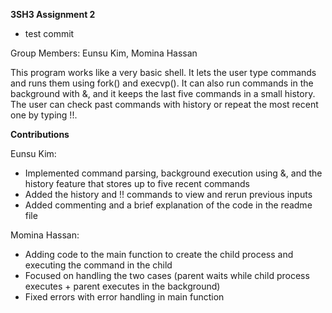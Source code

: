 **3SH3 Assignment 2**
- test commit

Group Members: Eunsu Kim, Momina Hassan

This program works like a very basic shell. It lets the user type commands and runs them using fork() and execvp(). It can also run commands in the background with &, and it keeps the last five commands in a small history. The user can check past commands with history or repeat the most recent one by typing !!.

**Contributions**

Eunsu Kim:
- Implemented command parsing, background execution using &, and the history feature that stores up to five recent commands
- Added the history and !! commands to view and rerun previous inputs
- Added commenting and a brief explanation of the code in the readme file


Momina Hassan: 
- Adding code to the main function to create the child process and executing the command in the child 
- Focused on handling the two cases (parent waits while child process executes + parent executes in the background)
- Fixed errors with error handling in main function
